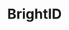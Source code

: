 ---
blog: https://medium.com/brightid
git: https://github.com/BrightID
logohandle: brightid
sort: brightid
title: BrightID
twitter: https://x.com/BrightIDProject
website: https://www.brightid.org/
---